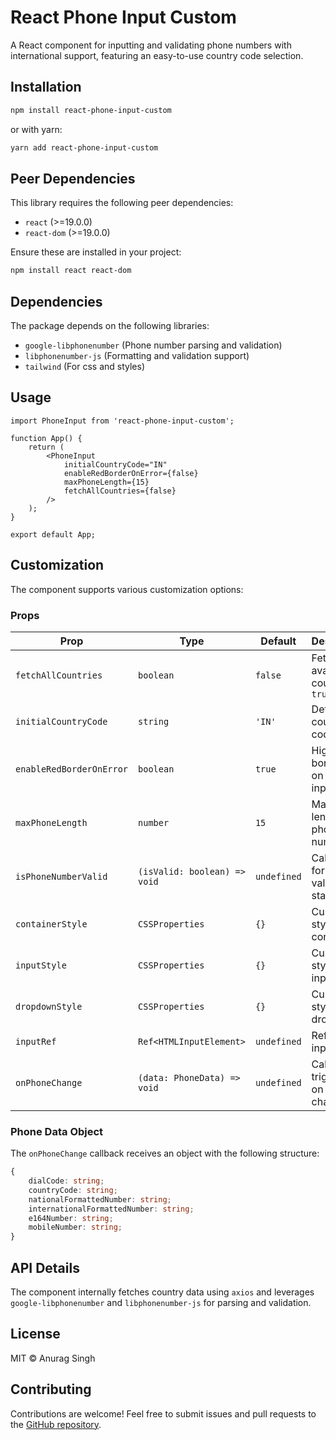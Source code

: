 # React Phone Input Custom

A React component for inputting and validating phone numbers with international support, featuring an easy-to-use country code selection.

## Installation

```sh
npm install react-phone-input-custom
```

or with yarn:

```sh
yarn add react-phone-input-custom
```

## Peer Dependencies

This library requires the following peer dependencies:

- `react` (>=19.0.0)
- `react-dom` (>=19.0.0)

Ensure these are installed in your project:

```sh
npm install react react-dom
```

## Dependencies

The package depends on the following libraries:

- `google-libphonenumber` (Phone number parsing and validation)
- `libphonenumber-js` (Formatting and validation support)
- `tailwind` (For css and styles)

## Usage

```tsx
import PhoneInput from 'react-phone-input-custom';

function App() {
    return (
        <PhoneInput 
            initialCountryCode="IN" 
            enableRedBorderOnError={false} 
            maxPhoneLength={15} 
            fetchAllCountries={false}
        />
    );
}

export default App;
```

## Customization

The component supports various customization options:

### Props

| Prop                     | Type                         | Default     | Description                               |
|--------------------------|------------------------------|-------------|-------------------------------------------|
| `fetchAllCountries`      | `boolean`                    | `false`     | Fetches all available countries if `true` |
| `initialCountryCode`     | `string`                     | `'IN'`      | Default country code                      |
| `enableRedBorderOnError` | `boolean`                    | `true`      | Highlights border red on invalid input    |
| `maxPhoneLength`         | `number`                     | `15`        | Maximum length of phone number            |
| `isPhoneNumberValid`     | `(isValid: boolean) => void` | `undefined` | Callback for validation state             |
| `containerStyle`         | `CSSProperties`              | `{}`        | Custom styles for container               |
| `inputStyle`             | `CSSProperties`              | `{}`        | Custom styles for input field             |
| `dropdownStyle`          | `CSSProperties`              | `{}`        | Custom styles for dropdown                |
| `inputRef`               | `Ref<HTMLInputElement>`      | `undefined` | Ref for the input field                   |
| `onPhoneChange`          | `(data: PhoneData) => void`  | `undefined` | Callback triggered on input change        |

### Phone Data Object

The `onPhoneChange` callback receives an object with the following structure:

```ts
{
    dialCode: string;
    countryCode: string;
    nationalFormattedNumber: string;
    internationalFormattedNumber: string;
    e164Number: string;
    mobileNumber: string;
}
```

## API Details

The component internally fetches country data using `axios` and leverages `google-libphonenumber` and `libphonenumber-js` for parsing and validation.

## License

MIT © Anurag Singh

## Contributing

Contributions are welcome! Feel free to submit issues and pull requests to the [GitHub repository](https://github.com/Anurockk/react-phone-input-custom).

